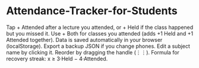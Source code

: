 ﻿# Attendance-Tracker-for-Students

Tap + Attended after a lecture you attended, or + Held if the class happened but you missed it.
Use + Both for classes you attended (adds +1 Held and +1 Attended together).
Data is saved automatically in your browser (localStorage). Export a backup JSON if you change phones.
Edit a subject name by clicking it. Reorder by dragging the handle (⋮⋮).
Formula for recovery streak: x ≥ 3·Held − 4·Attended.
